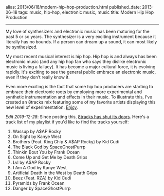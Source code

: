alias: 2013/06/18/modern-hip-hop-production.html
published_date: 2013-06-18
tags: music, hip-hop, electronic music, music
title: Modern Hip Hop Production
___

My love of synthesizers and electronic music has been maturing for the past 5 or so years. The synthesizer is a very exciting instrument because it literally has no bounds. If a person can dream up a sound, it can most likely be synthesized.

My most recent musical interest is hip hop. Hip hop is and always has been electronic music (and any hip hop fan who says they dislike electronic music is living a fallacy). It has become a major cultural force, it is evolving rapidly. It's exciting to see the general public embrace an electronic music, even if they don't really know it.

Even more exciting is the fact that some hip hop producers are starting to embrace their electronic roots by employing more experimental and synthetic instrumentation and effects in their music. To illustrate this, I've created an 8tracks mix featuring some of my favorite artists displaying this new level of experimentation. [Enjoy](https://8tracks.com/hisaaac/modern-hip-hop-production).

*Edit 2019-12-28*: Since posting this, [8tracks has shut its doors](https://blog.8tracks.com/2019/12/26/to-everything-there-is-a-season/). Here's a track list of my playlist if you'd like to find the tracks yourself:

1. Wassup by A$AP Rocky
2. On Sight by Kanye West
3. Brothers (Feat. King Chip & A$AP Rocky) by Kid Cudi
4. The Black God by SpaceGhostPurrp
5. Thinkin Bout You by Frank Ocean
6. Come Up and Get Me by Death Grips
7. Lvl by A$AP Rocky
8. I Am A God by Kanye West
9. Artificial Death in the West by Death Grips
10. Beez (Feat. RZA) by Kid Cudi
11. Pyramids by Frank Ocean
12. Danger by SpaceGhostPurrp
